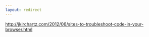 ```yaml
---
layout: redirect
---
```

http://jkirchartz.com/2012/06/sites-to-troubleshoot-code-in-your-browser.html
